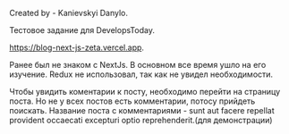 Created by - Kanievskyi Danylo.

Тестовое задание для DevelopsToday.

https://blog-next-js-zeta.vercel.app.

Ранее был не знаком с NextJs. В основном все время ушло на его изучение.
Redux не использовал, так как не увидел необходимости.

Чтобы увидить коментарии к посту, необходимо перейти на страницу поста. 
Но не у всех постов есть комментарии, потосу прийдеть поискать.
Название поста с комментариями - sunt aut facere repellat provident occaecati excepturi optio reprehenderit.(для демонстрации)
